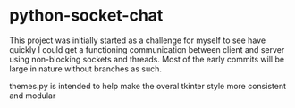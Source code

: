 # python-socket-chat

This project was initially started as a challenge for myself to see have quickly I could get a functioning communication between client and server using non-blocking sockets and threads. Most of the early commits will be large in nature without branches as such.

themes.py is intended to help make the overal tkinter style more consistent and modular
